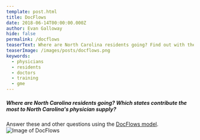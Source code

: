 ```yaml
---
template: post.html
title: DocFlows
date: 2018-06-14T00:00:00.000Z
author: Evan Galloway
hide: false
permalink: /docflows
teaserText: Where are North Carolina residents going? Find out with the DocFlows model.
teaserImage: /images/posts/docflows.png
keywords:
  - physicians
  - residents
  - doctors
  - training
  - gme
---
```


##### Where are North Carolina residents going? Which states contribute the most to North Carolina's physician supply?
Answer these and other questions using the [DocFlows model](https://docflows.unc.edu/).
![Image of DocFlows](/images/posts/docflows.png)





